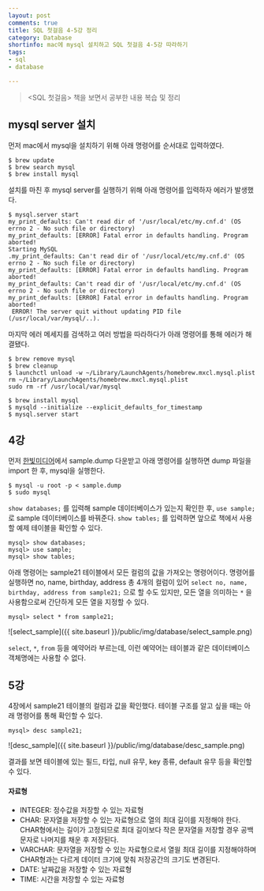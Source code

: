 ```yaml
---
layout: post
comments: true
title: SQL 첫걸음 4-5강 정리
category: Database
shortinfo: mac에 mysql 설치하고 SQL 첫걸음 4-5강 따라하기
tags:
- sql
- database

---
```




> <SQL 첫걸음> 책을 보면서 공부한 내용 복습 및 정리



## mysql server 설치

먼저 mac에서 mysql을 설치하기 위해 아래 명령어를 순서대로 입력하였다. 

```shell
$ brew update
$ brew search mysql
$ brew install mysql
```

설치를 마친 후 mysql server를 실행하기 위해 아래 명령어를 입력하자 에러가 발생했다.

```shell
$ mysql.server start
my_print_defaults: Can't read dir of '/usr/local/etc/my.cnf.d' (OS errno 2 - No such file or directory)
my_print_defaults: [ERROR] Fatal error in defaults handling. Program aborted!
Starting MySQL
.my_print_defaults: Can't read dir of '/usr/local/etc/my.cnf.d' (OS errno 2 - No such file or directory)
my_print_defaults: [ERROR] Fatal error in defaults handling. Program aborted!
my_print_defaults: Can't read dir of '/usr/local/etc/my.cnf.d' (OS errno 2 - No such file or directory)
my_print_defaults: [ERROR] Fatal error in defaults handling. Program aborted!
 ERROR! The server quit without updating PID file (/usr/local/var/mysql/..).
```

마지막 에러 메세지를 검색하고 여러 방법을 따라하다가 아래 명령어를 통해 에러가 해결됐다.

```shell
$ brew remove mysql
$ brew cleanup
$ launchctl unload -w ~/Library/LaunchAgents/homebrew.mxcl.mysql.plist
rm ~/Library/LaunchAgents/homebrew.mxcl.mysql.plist
sudo rm -rf /usr/local/var/mysql

$ brew install mysql
$ mysqld --initialize --explicit_defaults_for_timestamp
$ mysql.server start
```



## 4강

먼저 [한빛미디어](http://www.hanbit.co.kr/exam/2231)에서 sample.dump 다운받고 아래 명령어를 실행하면 dump 파일을 import 한 후, mysql을 실행한다.

```shell
$ mysql -u root -p < sample.dump
$ sudo mysql
```

`show databases;` 를 입력해 sample 데이터베이스가 있는지 확인한 후, `use sample;` 로 sample 데이터베이스를 바꿔준다. `show tables;` 를 입력하면 앞으로 책에서 사용할 예제 테이블을 확인할 수 있다.

```mysql
mysql> show databases;
mysql> use sample;
mysql> show tables;
```

아래 명령어는 sample21 테이블에서 모든 컬럼의 값을 가져오는 명령어이다. 명령어를 실행하면 no, name, birthday, address 총 4개의 컬럼이 있어 `select no, name, birthday, address from sample21;` 으로 할 수도 있지만, 모든 열을 의미하는  `*`  을 사용함으로써 간단하게 모든 열을 지정할 수 있다.

```mysql
mysql> select * from sample21;
```

![select_sample]({{ site.baseurl }}/public/img/database/select_sample.png)

`select`, `*`,  `from` 등을 예약어라 부르는데, 이런 예약어는 테이블과 같은 데이터베이스 객체명에는 사용할 수 없다.



## 5강

4장에서 sample21 테이블의 컬럼과 값을 확인했다. 테이블 구조를 알고 싶을 때는 아래 명령어를 통해 확인할 수 있다.

```mysql
mysql> desc sample21;
```

![desc_sample]({{ site.baseurl }}/public/img/database/desc_sample.png)

결과를 보면 테이블에 있는 필드, 타입, null 유무, key 종류, default 유무 등을 확인할 수 있다.

#### 자료형

- INTEGER: 정수값을 저장할 수 있는 자료형
- CHAR: 문자열을 저장할 수 있는 자료형으로 열의 최대 길이를 지정해야 한다. CHAR형에서는 길이가 고정되므로 최대 길이보다 작은 문자열을 저장할 경우 공백문자로 나머지를 채운 후 저장된다.
- VARCHAR: 문자열을 저장할 수 있는 자료형으로서 열읠 최대 길이를 지정해야하며 CHAR형과는 다르게 데이터 크기에 맞춰 저장공간의 크기도 변경된다.
- DATE: 날짜값을 저장할 수 있는 자료형
- TIME: 시간을 저장할 수 있는 자료형